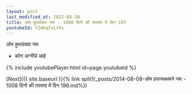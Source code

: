 ```yaml
---
layout: post
last_modified_at: 2021-03-30
title: ओम हुथसंख्या नमः - 1008 दिनों की तपस्या में दिन 197
youtubeId: VImhq7vLrhs
---
```

 
 
 ओम हुथसंख्या नमः  
 
 -  कोण अग्नीचे आहे 
 
  
 
  
 
 
 
 
 
 


{% include youtubePlayer.html id=page.youtubeId %}
 
[Next]({{ site.baseurl }}{% link  split1/_posts/2014-08-08-ओम प्रसनथथमने नमः - 1008 दिनों की तपस्या में दिन 196.md%})
 
